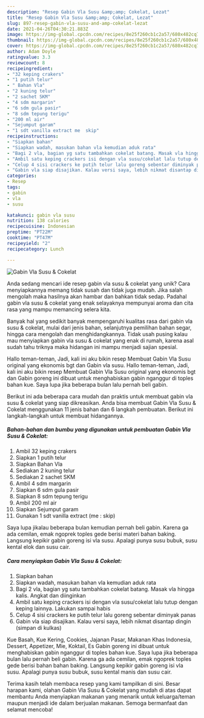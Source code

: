 ```yaml
---
description: "Resep Gabin Vla Susu &amp;amp; Cokelat, Lezat"
title: "Resep Gabin Vla Susu &amp;amp; Cokelat, Lezat"
slug: 897-resep-gabin-vla-susu-and-amp-cokelat-lezat
date: 2021-04-26T04:30:21.883Z
image: https://img-global.cpcdn.com/recipes/8e25f260cb1c2a57/680x482cq70/gabin-vla-susu-cokelat-foto-resep-utama.jpg
thumbnail: https://img-global.cpcdn.com/recipes/8e25f260cb1c2a57/680x482cq70/gabin-vla-susu-cokelat-foto-resep-utama.jpg
cover: https://img-global.cpcdn.com/recipes/8e25f260cb1c2a57/680x482cq70/gabin-vla-susu-cokelat-foto-resep-utama.jpg
author: Adam Doyle
ratingvalue: 3.3
reviewcount: 8
recipeingredient:
- "32 keping crakers"
- "1 putih telur"
- " Bahan Vla"
- "2 kuning telur"
- "2 sachet SKM"
- "4 sdm margarin"
- "6 sdm gula pasir"
- "8 sdm tepung terigu"
- "200 ml air"
- "Sejumput garam"
- "1 sdt vanilla extract me  skip"
recipeinstructions:
- "Siapkan bahan"
- "Siapkan wadah, masukan bahan vla kemudian aduk rata"
- "Bagi 2 vla, bagian yg satu tambahkan cokelat batang. Masak vla hingga kalis. Angkat dan diinginkan"
- "Ambil satu keping crackers isi dengan vla susu/cokelat lalu tutup dengan keping lainnya. Lakukan sampai habis"
- "Celup 4 sisi crackers ke putih telur lalu goreng sebentar diminyak panas"
- "Gabin vla siap disajikan. Kalau versi saya, lebih nikmat disantap dingin (simpan di kulkas)"
categories:
- Resep
tags:
- gabin
- vla
- susu

katakunci: gabin vla susu 
nutrition: 138 calories
recipecuisine: Indonesian
preptime: "PT22M"
cooktime: "PT47M"
recipeyield: "2"
recipecategory: Lunch

---
```



![Gabin Vla Susu &amp; Cokelat](https://img-global.cpcdn.com/recipes/8e25f260cb1c2a57/680x482cq70/gabin-vla-susu-cokelat-foto-resep-utama.jpg)

Anda sedang mencari ide resep gabin vla susu &amp; cokelat yang unik? Cara menyiapkannya memang tidak susah dan tidak juga mudah. Jika salah mengolah maka hasilnya akan hambar dan bahkan tidak sedap. Padahal gabin vla susu &amp; cokelat yang enak selayaknya mempunyai aroma dan cita rasa yang mampu memancing selera kita.

Banyak hal yang sedikit banyak mempengaruhi kualitas rasa dari gabin vla susu &amp; cokelat, mulai dari jenis bahan, selanjutnya pemilihan bahan segar, hingga cara mengolah dan menghidangkannya. Tidak usah pusing kalau mau menyiapkan gabin vla susu &amp; cokelat yang enak di rumah, karena asal sudah tahu triknya maka hidangan ini mampu menjadi sajian spesial.

Hallo teman-teman, Jadi, kali ini aku bikin resep Membuat Gabin Vla Susu original yang ekonomis bgt dan Gabin vla susu. Hallo teman-teman, Jadi, kali ini aku bikin resep Membuat Gabin Vla Susu original yang ekonomis bgt dan Gabin goreng ini dibuat untuk menghabiskan gabin nganggur di toples bahan kue. Saya lupa jika beberapa bulan lalu pernah beli gabin.


Berikut ini ada beberapa cara mudah dan praktis untuk membuat gabin vla susu &amp; cokelat yang siap dikreasikan. Anda bisa membuat Gabin Vla Susu &amp; Cokelat menggunakan 11 jenis bahan dan 6 langkah pembuatan. Berikut ini langkah-langkah untuk membuat hidangannya.

<!--inarticleads1-->

##### Bahan-bahan dan bumbu yang digunakan untuk pembuatan Gabin Vla Susu &amp; Cokelat:

1. Ambil 32 keping crakers
1. Siapkan 1 putih telur
1. Siapkan  Bahan Vla
1. Sediakan 2 kuning telur
1. Sediakan 2 sachet SKM
1. Ambil 4 sdm margarin
1. Siapkan 6 sdm gula pasir
1. Siapkan 8 sdm tepung terigu
1. Ambil 200 ml air
1. Siapkan Sejumput garam
1. Gunakan 1 sdt vanilla extract (me : skip)


Saya lupa jikalau beberapa bulan kemudian pernah beli gabin. Karena ga ada cemilan, emak ngoprek toples gede berisi materi bahan baking. Langsung kepikir gabin goreng isi vla susu. Apalagi punya susu bubuk, susu kental elok dan susu cair. 

<!--inarticleads2-->

##### Cara menyiapkan Gabin Vla Susu &amp; Cokelat:

1. Siapkan bahan
1. Siapkan wadah, masukan bahan vla kemudian aduk rata
1. Bagi 2 vla, bagian yg satu tambahkan cokelat batang. Masak vla hingga kalis. Angkat dan diinginkan
1. Ambil satu keping crackers isi dengan vla susu/cokelat lalu tutup dengan keping lainnya. Lakukan sampai habis
1. Celup 4 sisi crackers ke putih telur lalu goreng sebentar diminyak panas
1. Gabin vla siap disajikan. Kalau versi saya, lebih nikmat disantap dingin (simpan di kulkas)


Kue Basah, Kue Kering, Cookies, Jajanan Pasar, Makanan Khas Indonesia, Dessert, Appetizer, Mie, Koktail, Es Gabin goreng ini dibuat untuk menghabiskan gabin nganggur di toples bahan kue. Saya lupa jika beberapa bulan lalu pernah beli gabin. Karena ga ada cemilan, emak ngoprek toples gede berisi bahan bahan baking. Langsung kepikir gabin goreng isi vla susu. Apalagi punya susu bubuk, susu kental manis dan susu cair. 

Terima kasih telah membaca resep yang kami tampilkan di sini. Besar harapan kami, olahan Gabin Vla Susu &amp; Cokelat yang mudah di atas dapat membantu Anda menyiapkan makanan yang menarik untuk keluarga/teman maupun menjadi ide dalam berjualan makanan. Semoga bermanfaat dan selamat mencoba!
